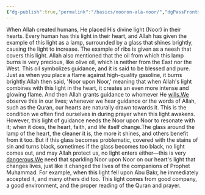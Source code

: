 ```yaml
---
{"dg-publish":true,"permalink":"/basics/nooron-ala-noor/","dgPassFrontmatter":true,"noteIcon":"","created":"2025-05-09T22:26:33.854+05:00","updated":"2025-05-07T23:54:42.656+05:00"}
---
```


When Allah created humans, He placed His divine light (Noor) in their hearts. Every human has this light in their heart, and Allah has given the example of this light as a lamp, surrounded by a glass that shines brightly, causing the light to increase. The example of ribs is given as a neesh that covers this light. Allah also mentioned that the oil from which this lamp burns is very precious, like olive oil, which is neither from the East nor the West. This oil symbolizes guidance, and it is said to be blessed and pure. Just as when you place a flame against high-quality gasoline, it burns brightly.Allah then said, 'Noor upon Noor,' meaning that when Allah's light combines with this light in the heart, it creates an even more intense and glowing flame. And then Allah grants guidance to whomever He [wills.We](http://wills.we/) observe this in our lives; whenever we hear guidance or the words of Allah, such as the Quran, our hearts are naturally drawn towards it. This is the condition we often find ourselves in during prayer when this light awakens. However, this light of guidance needs the Noor upon Noor to resonate with it; when it does, the heart, faith, and life itself change.The glass around the lamp of the heart, the cleaner it is, the more it shines, and others benefit from it too. But if this glass becomes problematic, covered with the stains of sin and turns black, sometimes if the glass becomes too black, no light comes out, and may Allah protect us, no light enters either—this is very [dangerous.We](http://dangerous.we/) need that sparkling Noor upon Noor on our heart's light that changes lives, just like it changed the lives of the companions of Prophet Muhammad. For example, when this light fell upon Abu Bakr, he immediately accepted it, and many others did too. This light comes from good company, a good environment, and the proper reading of the Quran and prayer.